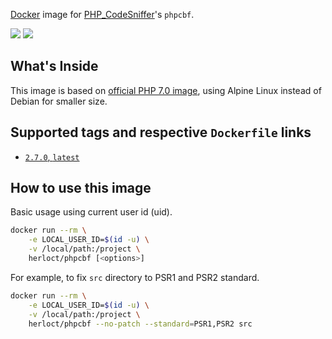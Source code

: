 [Docker](http://www.docker.com/) image for [PHP_CodeSniffer](http://php.net)'s `phpcbf`.

[![](https://images.microbadger.com/badges/image/herloct/phpcbf.svg)](http://microbadger.com/images/herloct/phpcbf "Get your own image badge on microbadger.com") [![](https://images.microbadger.com/badges/version/herloct/phpcbf.svg)](http://microbadger.com/images/herloct/phpcbf "Get your own version badge on microbadger.com")

## What's Inside

This image is based on [official PHP 7.0 image](https://hub.docker.com/_/php/),
using Alpine Linux instead of Debian for smaller size.

## Supported tags and respective `Dockerfile` links

* [`2.7.0`, `latest`](https://github.com/herloct/docker-phpcbf/blob/master/2.7.0/Dockerfile)

## How to use this image

Basic usage using current user id (uid).

```sh
docker run --rm \
    -e LOCAL_USER_ID=$(id -u) \
    -v /local/path:/project \
    herloct/phpcbf [<options>]
```

For example, to fix `src` directory to PSR1 and PSR2 standard.

```sh
docker run --rm \
    -e LOCAL_USER_ID=$(id -u) \
    -v /local/path:/project \
    herloct/phpcbf --no-patch --standard=PSR1,PSR2 src
```
